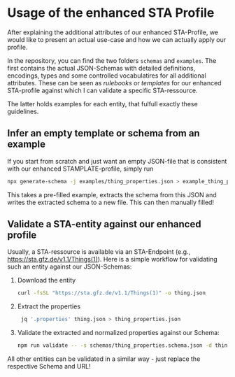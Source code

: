 # Usage of the enhanced STA Profile

After explaining the additional attributes of our enhanced STA-Profile, we would like to present an actual use-case and how we can actually apply our profile.

In the repository, you can find the two folders `schemas` and `examples`. The first contains the actual JSON-Schemas with detailed definitions, encodings, types and some controlled vocabulatires for all additional attributes. These can be seen as *rulebooks* or *templates* for our enhanced STA-profile against which I can validate a specific STA-ressource.

The latter holds examples for each entity, that fulfull exactly these guidelines.

## Infer an empty template or schema from an example

If you start from scratch and just want an empty JSON-file that is consistent with our enhanced STAMPLATE-profile, simply run

```BASH
npx generate-schema -j examples/thing_properties.json > example_thing_properties.schema.json
```

This takes a pre-filled example, extracts the schema from this JSON and writes the extracted schema to a new file. This can then manually filled!

## Validate a STA-entity against our enhanced profile

Usually, a STA-ressource is available via an STA-Endpoint (e.g., <https://sta.gfz.de/v1.1/Things(1)>). Here is a simple workflow for validating such an entity against our JSON-Schemas:

1. Download the entity

    ```BASH
    curl -fsSL "https://sta.gfz.de/v1.1/Things(1)" -o thing.json
    ```

2. Extract the properties

   ```BASH
    jq '.properties' thing.json > thing_properties.json
   ```

3. Validate the extracted and normalized properties against our Schema:

    ```BASH
    npm run validate -- -s schemas/thing_properties.schema.json -d thing_properties.json
    ```

All other entities can be validated in a similar way - just replace the respective Schema and URL!
